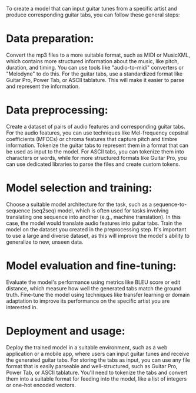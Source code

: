 To create a model that can input guitar tunes from a specific artist and produce corresponding guitar tabs, you can follow these general steps:

# Data preparation:
Convert the mp3 files to a more suitable format, such as MIDI or MusicXML, which contains more structured information about the music, like pitch, duration, and timing. You can use tools like "audio-to-midi" converters or "Melodyne" to do this.
For the guitar tabs, use a standardized format like Guitar Pro, Power Tab, or ASCII tablature. This will make it easier to parse and represent the information.

# Data preprocessing:
Create a dataset of pairs of audio features and corresponding guitar tabs. For the audio features, you can use techniques like Mel-frequency cepstral coefficients (MFCCs) or chroma features that capture pitch and timbre information.
Tokenize the guitar tabs to represent them in a format that can be used as input to the model. For ASCII tabs, you can tokenize them into characters or words, while for more structured formats like Guitar Pro, you can use dedicated libraries to parse the files and create custom tokens.

# Model selection and training:
Choose a suitable model architecture for the task, such as a sequence-to-sequence (seq2seq) model, which is often used for tasks involving translating one sequence into another (e.g., machine translation). In this case, the model would translate audio features into guitar tabs.
Train the model on the dataset you created in the preprocessing step. It's important to use a large and diverse dataset, as this will improve the model's ability to generalize to new, unseen data.

# Model evaluation and fine-tuning:
Evaluate the model's performance using metrics like BLEU score or edit distance, which measure how well the generated tabs match the ground truth.
Fine-tune the model using techniques like transfer learning or domain adaptation to improve its performance on the specific artist you are interested in.

# Deployment and usage:
Deploy the trained model in a suitable environment, such as a web application or a mobile app, where users can input guitar tunes and receive the generated guitar tabs.
For storing the tabs as input, you can use any file format that is easily parseable and well-structured, such as Guitar Pro, Power Tab, or ASCII tablature. You'll need to tokenize the tabs and convert them into a suitable format for feeding into the model, like a list of integers or one-hot encoded vectors.